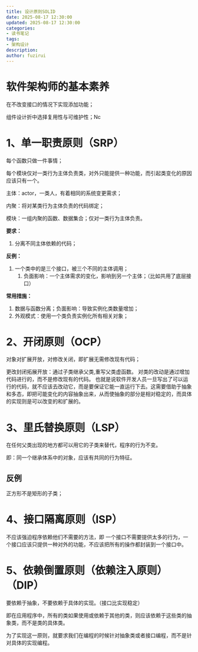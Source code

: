 ```yaml
---
title: 设计原则SOLID
date: 2025-08-17 12:30:00
updated: 2025-08-17 12:30:00
categories:
- 读书笔记
tags:
- 架构设计
description: 
author: fuzirui
---
```

# 软件架构师的基本素养

在不改变接口的情况下实现添加功能；

组件设计折中选择复用性与可维护性；Nc


# 1、单一职责原则（SRP）

每个函数只做一件事情；

每个模块仅对一类行为主体负责类，对外只能提供一种功能，而引起类变化的原因应该只有一个。

主体：actor，一类人，有着相同的系统变更需求；

内聚：将对某类行为主体负责的代码绑定；

模块：一组内聚的函数、数据集合；仅对一类行为主体负责。

**要求：**

1. 分离不同主体依赖的代码；

**反例：**

1. 一个类中的是三个接口，被三个不同的主体调用；
   1. 负面影响：一个主体需求的变化，影响到另一个主体；（比如共用了底层接口）

**常用措施：**

1. 数据与函数分离；负面影响：导致实例化类数量增加；
2. 外观模式：使用一个类负责实例化所有相关对象；

# 2、开闭原则（OCP）

对象对扩展开放，对修改关闭，即扩展无需修改现有代码；

更改封闭拓展开放：通过子类继承父类,重写父类虚函数。
对类的改动是通过增加代码进行的，而不是修改现有的代码。
也就是说软件开发人员一旦写出了可以运行的代码，就不应该去改动它，而是要保证它能一直运行下去。这需要借助于抽象和多态，即把可能变化的内容抽象出来，从而使抽象的部分是相对稳定的，而具体的实现则是可以改变的和扩展的。

# 3、里氏替换原则（LSP）

在任何父类出现的地方都可以用它的子类来替代，程序的行为不变。

即：同一个继承体系中的对象，应该有共同的行为特征。

## 反例

正方形不是矩形的子类；

# 4、接口隔离原则（ISP）

不应该强迫程序依赖他们不需要的方法，即 一个接口不需要提供太多的行为，一个接口应该只提供一种对外的功能，不应该把所有的操作都封装到一个接口中。

# 5、依赖倒置原则（依赖注入原则）（DIP）

要依赖于抽象，不要依赖于具体的实现。（接口比实现稳定）

即在应用程序中，所有的类如果使用或依赖于其他的类，则应该依赖于这些类的抽象类，而不是类的具体类。

为了实现这一原则，就要求我们在编程的时候针对抽象类或者接口编程，而不是针对具体的实现编程。
